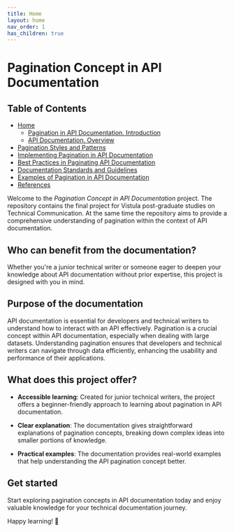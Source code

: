 ```yaml
---
title: Home
layout: home
nav_order: 1
has_children: true
---
```


# Pagination Concept in API Documentation

## Table of Contents

- [Home](index)
  - [Pagination in API Documentation. Introduction](Pagination_in_API_Documentation_Introduction)
  - [API Documentation. Overview](API_Documentation_Overview.)
- [Pagination Styles and Patterns](Pagination_Styles_and_Patterns)
- [Implementing Pagination in API Documentation](Implementing_Pagination_in_API_Documentation)
- [Best Practices in Paginating API Documentation](Best_Practices_in_Paginating_API_Documentation)
- [Documentation Standards and Guidelines](Documentation_Standards_and_Guidelines)
- [Examples of Pagination in API Documentation](Examples_of_Pagination_in_API_Documentation)
- [References](References)


Welcome to the <em>Pagination Concept in API Documentation</em> project. The repository contains the final project for Vistula post-graduate studies on Technical Communication. At the same time the repository aims to provide a comprehensive understanding of pagination within the context of API documentation. 

## Who can benefit from the documentation?

Whether you're a junior technical writer or someone eager to deepen your knowledge about API documentation without prior expertise, this project is designed with you in mind.

## Purpose of the documentation

API documentation is essential for developers and technical writers to understand how to interact with an API effectively. Pagination is a crucial concept within API documentation, especially when dealing with large datasets. Understanding pagination ensures that developers and technical writers can navigate through data efficiently, enhancing the usability and performance of their applications.

## What does this project offer?

- **Accessible learning**: Created for junior technical writers, the project offers a beginner-friendly approach to learning about pagination in API documentation.

- **Clear explanation**: The documentation gives straightforward explanations of pagination concepts, breaking down complex ideas into smaller portions of knowledge.
  
- **Practical examples**: The documentation provides real-world examples that help understanding the API pagination concept better. 

## Get started

Start exploring pagination concepts in API documentation today and enjoy valuable knowledge for your technical documentation journey.

Happy learning! 🚀
